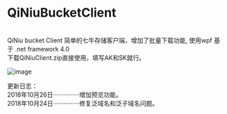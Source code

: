# QiNiuBucketClient
<Br/>
QiNiu bucket Client 简单的七牛存储客户端，增加了批量下载功能, 使用wpf  基于 .net framework 4.0
<Br/>
下载QiNiuClient.zip直接使用，填写AK和SK就行。<Br/>

![image](https://github.com/wjs5943283/QiNiuBucketClient/blob/master/view.png)

更新日志：<Br/>
2018年10月26日···············增加预览功能。<Br/>
2018年10月24日···············修复泛域名和泛子域名问题。

